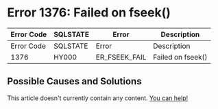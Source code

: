 
# Error 1376: Failed on fseek()


| Error Code | SQLSTATE | Error | Description |
| --- | --- | --- | --- |
| Error Code | SQLSTATE | Error | Description |
| 1376 | HY000 | ER_FSEEK_FAIL | Failed on fseek() |




## Possible Causes and Solutions


This article doesn't currently contain any content. [You can help!](/en/writing-and-editing-knowledge-base-articles/)

